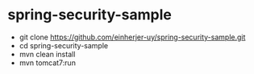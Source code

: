spring-security-sample
======================

- git clone https://github.com/einherjer-uy/spring-security-sample.git
- cd spring-security-sample
- mvn clean install
- mvn tomcat7:run
